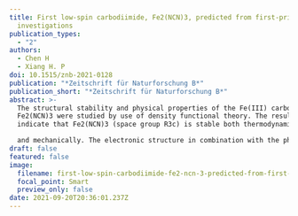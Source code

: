 ```yaml
---
title: First low-spin carbodiimide, Fe2(NCN)3, predicted from first-principles
  investigations
publication_types:
  - "2"
authors:
  - Chen H
  - Xiang H. P
doi: 10.1515/znb-2021-0128
publication: "*Zeitschrift für Naturforschung B*"
publication_short: "*Zeitschrift für Naturforschung B*"
abstract: >-
  The structural stability and physical properties of the Fe(III) carbodiimide
  Fe2(NCN)3 were studied by use of density functional theory. The results
  indicate that Fe2(NCN)3 (space group R3c) is stable both thermodynamically

  and mechanically. The electronic structure in combination with the phonon dispersion relations suggest that the title compound should be ferromagnetic and half-metallic, and that the Fe3+ ions are in the low-spin state.
draft: false
featured: false
image:
  filename: first-low-spin-carbodiimide-fe2-ncn-3-predicted-from-first-principles-investigations.jpg
  focal_point: Smart
  preview_only: false
date: 2021-09-20T20:36:01.237Z
---
```

